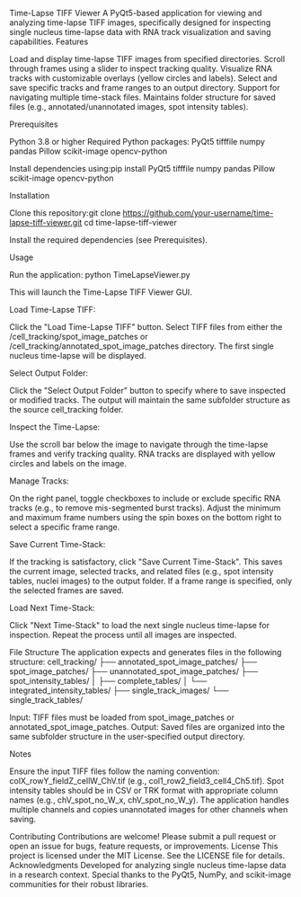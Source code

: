 Time-Lapse TIFF Viewer
A PyQt5-based application for viewing and analyzing time-lapse TIFF images, specifically designed for inspecting single nucleus time-lapse data with RNA track visualization and saving capabilities.
Features

Load and display time-lapse TIFF images from specified directories.
Scroll through frames using a slider to inspect tracking quality.
Visualize RNA tracks with customizable overlays (yellow circles and labels).
Select and save specific tracks and frame ranges to an output directory.
Support for navigating multiple time-stack files.
Maintains folder structure for saved files (e.g., annotated/unannotated images, spot intensity tables).

Prerequisites

Python 3.8 or higher
Required Python packages:
PyQt5
tifffile
numpy
pandas
Pillow
scikit-image
opencv-python


Install dependencies using:pip install PyQt5 tifffile numpy pandas Pillow scikit-image opencv-python



Installation

Clone this repository:git clone https://github.com/your-username/time-lapse-tiff-viewer.git
cd time-lapse-tiff-viewer


Install the required dependencies (see Prerequisites).

Usage

Run the application:
python TimeLapseViewer.py

This will launch the Time-Lapse TIFF Viewer GUI.

Load Time-Lapse TIFF:

Click the "Load Time-Lapse TIFF" button.
Select TIFF files from either the /cell_tracking/spot_image_patches or /cell_tracking/annotated_spot_image_patches directory.
The first single nucleus time-lapse will be displayed.


Select Output Folder:

Click the "Select Output Folder" button to specify where to save inspected or modified tracks.
The output will maintain the same subfolder structure as the source cell_tracking folder.


Inspect the Time-Lapse:

Use the scroll bar below the image to navigate through the time-lapse frames and verify tracking quality.
RNA tracks are displayed with yellow circles and labels on the image.


Manage Tracks:

On the right panel, toggle checkboxes to include or exclude specific RNA tracks (e.g., to remove mis-segmented burst tracks).
Adjust the minimum and maximum frame numbers using the spin boxes on the bottom right to select a specific frame range.


Save Current Time-Stack:

If the tracking is satisfactory, click "Save Current Time-Stack".
This saves the current image, selected tracks, and related files (e.g., spot intensity tables, nuclei images) to the output folder.
If a frame range is specified, only the selected frames are saved.


Load Next Time-Stack:

Click "Next Time-Stack" to load the next single nucleus time-lapse for inspection.
Repeat the process until all images are inspected.



File Structure
The application expects and generates files in the following structure:
cell_tracking/
├── annotated_spot_image_patches/
├── spot_image_patches/
├── unannotated_spot_image_patches/
├── spot_intensity_tables/
│   ├── complete_tables/
│   └── integrated_intensity_tables/
├── single_track_images/
└── single_track_tables/


Input: TIFF files must be loaded from spot_image_patches or annotated_spot_image_patches.
Output: Saved files are organized into the same subfolder structure in the user-specified output directory.

Notes

Ensure the input TIFF files follow the naming convention: colX_rowY_fieldZ_cellW_ChV.tif (e.g., col1_row2_field3_cell4_Ch5.tif).
Spot intensity tables should be in CSV or TRK format with appropriate column names (e.g., chV_spot_no_W_x, chV_spot_no_W_y).
The application handles multiple channels and copies unannotated images for other channels when saving.

Contributing
Contributions are welcome! Please submit a pull request or open an issue for bugs, feature requests, or improvements.
License
This project is licensed under the MIT License. See the LICENSE file for details.
Acknowledgments
Developed for analyzing single nucleus time-lapse data in a research context. Special thanks to the PyQt5, NumPy, and scikit-image communities for their robust libraries.
